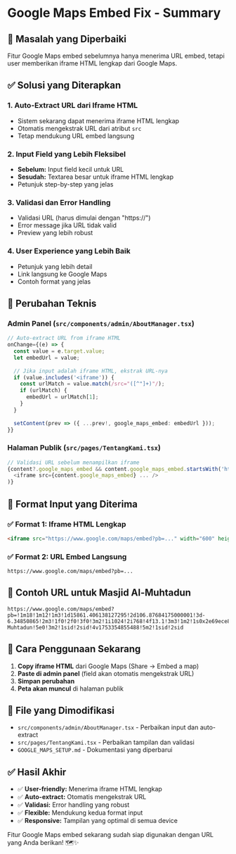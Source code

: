 # Google Maps Embed Fix - Summary

## 🎯 Masalah yang Diperbaiki

Fitur Google Maps embed sebelumnya hanya menerima URL embed, tetapi user memberikan iframe HTML lengkap dari Google Maps.

## ✅ Solusi yang Diterapkan

### 1. **Auto-Extract URL dari Iframe HTML**
- Sistem sekarang dapat menerima iframe HTML lengkap
- Otomatis mengekstrak URL dari atribut `src`
- Tetap mendukung URL embed langsung

### 2. **Input Field yang Lebih Fleksibel**
- **Sebelum:** Input field kecil untuk URL
- **Sesudah:** Textarea besar untuk iframe HTML lengkap
- Petunjuk step-by-step yang jelas

### 3. **Validasi dan Error Handling**
- Validasi URL (harus dimulai dengan "https://")
- Error message jika URL tidak valid
- Preview yang lebih robust

### 4. **User Experience yang Lebih Baik**
- Petunjuk yang lebih detail
- Link langsung ke Google Maps
- Contoh format yang jelas

## 🔧 Perubahan Teknis

### **Admin Panel (`src/components/admin/AboutManager.tsx`)**
```typescript
// Auto-extract URL from iframe HTML
onChange={(e) => {
  const value = e.target.value;
  let embedUrl = value;
  
  // Jika input adalah iframe HTML, ekstrak URL-nya
  if (value.includes('<iframe')) {
    const urlMatch = value.match(/src="([^"]+)"/);
    if (urlMatch) {
      embedUrl = urlMatch[1];
    }
  }
  
  setContent(prev => ({ ...prev!, google_maps_embed: embedUrl }));
}}
```

### **Halaman Publik (`src/pages/TentangKami.tsx`)**
```typescript
// Validasi URL sebelum menampilkan iframe
{content?.google_maps_embed && content.google_maps_embed.startsWith('http') && (
  <iframe src={content.google_maps_embed} ... />
)}
```

## 📝 Format Input yang Diterima

### ✅ **Format 1: Iframe HTML Lengkap**
```html
<iframe src="https://www.google.com/maps/embed?pb=..." width="600" height="450" style="border:0;" allowfullscreen="" loading="lazy" referrerpolicy="no-referrer-when-downgrade"></iframe>
```

### ✅ **Format 2: URL Embed Langsung**
```
https://www.google.com/maps/embed?pb=...
```

## 🎨 Contoh URL untuk Masjid Al-Muhtadun

```
https://www.google.com/maps/embed?pb=!1m18!1m12!1m3!1d15861.406138127295!2d106.87684175000001!3d-6.34850865!2m3!1f0!2f0!3f0!3m2!1i1024!2i768!4f13.1!3m3!1m2!1s0x2e69ece8cfd090ef%3A0x6f06a64ae022c8f4!2sMasjid%20Al-Muhtadun!5e0!3m2!1sid!2sid!4v1753354855488!5m2!1sid!2sid
```

## 🚀 Cara Penggunaan Sekarang

1. **Copy iframe HTML** dari Google Maps (Share → Embed a map)
2. **Paste di admin panel** (field akan otomatis mengekstrak URL)
3. **Simpan perubahan**
4. **Peta akan muncul** di halaman publik

## 📁 File yang Dimodifikasi

- `src/components/admin/AboutManager.tsx` - Perbaikan input dan auto-extract
- `src/pages/TentangKami.tsx` - Perbaikan tampilan dan validasi
- `GOOGLE_MAPS_SETUP.md` - Dokumentasi yang diperbarui

## ✅ Hasil Akhir

- ✅ **User-friendly:** Menerima iframe HTML lengkap
- ✅ **Auto-extract:** Otomatis mengekstrak URL
- ✅ **Validasi:** Error handling yang robust
- ✅ **Flexible:** Mendukung kedua format input
- ✅ **Responsive:** Tampilan yang optimal di semua device

Fitur Google Maps embed sekarang sudah siap digunakan dengan URL yang Anda berikan! 🗺️✨ 